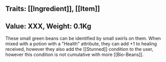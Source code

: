 ## Traits: [[Ingredient]], [[Item]]
## Value: XXX, Weight: 0.1Kg

These small green beans can be identified by small swirls on them. When mixed with a potion with a "Health" attribute, they can add +1 to healing received, however they also add the [[Stunned]] condition to the user, however this condition is not cumulative with more [[Bio-Beans]].